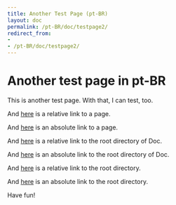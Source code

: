 ```yaml
---
title: Another Test Page (pt-BR)
layout: doc
permalink: /pt-BR/doc/testpage2/
redirect_from:
- 
- /pt-BR/doc/testpage2/
---
```


Another test page in pt-BR
==========================

This is another test page.
With that, I can test, too.

And [here][aaa] is a relative link to a page.

And [here][bbb] is an absolute link to a page.

And [here][ccc] is a relative link to the root directory of Doc.

And [here][ddd] is an absolute link to the root directory of Doc.

And [here][eee] is a relative link to the root directory.

And [here][fff] is an absolute link to the root directory.

Have fun!

[aaa]: ../testpage1/
[bbb]: /pt-BR/doc/testpage1/
[ccc]: ../
[ddd]: /pt-BR/doc/
[eee]: ../../
[fff]: /pt-BR/

